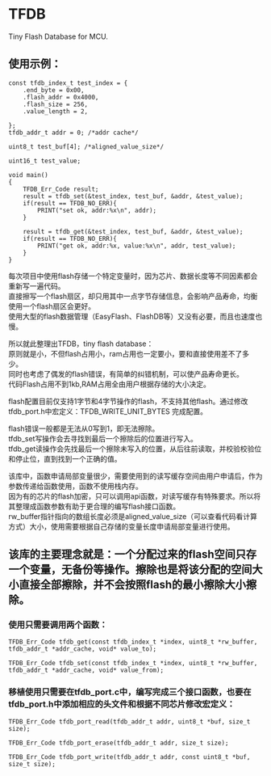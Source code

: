 # TFDB
 Tiny Flash Database for MCU.

## 使用示例：
```
const tfdb_index_t test_index = {
    .end_byte = 0x00,
    .flash_addr = 0x4000,
    .flash_size = 256,
    .value_length = 2,

};
tfdb_addr_t addr = 0; /*addr cache*/

uint8_t test_buf[4]; /*aligned_value_size*/

uint16_t test_value;

void main()
{
    TFDB_Err_Code result;
    result = tfdb_set(&test_index, test_buf, &addr, &test_value);
    if(result == TFDB_NO_ERR){
        PRINT("set ok, addr:%x\n", addr);
    }

    result = tfdb_get(&test_index, test_buf, &addr, &test_value);
    if(result == TFDB_NO_ERR){
        PRINT("get ok, addr:%x, value:%x\n", addr, test_value);
    }
}
```

每次项目中使用flash存储一个特定变量时，因为芯片、数据长度等不同因素都会重新写一遍代码。  
直接擦写一个flash扇区，却只用其中一点字节存储信息，会影响产品寿命，均衡使用一个flash扇区会更好。  
使用大型的flash数据管理（EasyFlash、FlashDB等）又没有必要，而且也速度也慢。

所以就此整理出TFDB，tiny flash database：  
原则就是小，不但flash占用小，ram占用也一定要小，要和直接使用差不了多少。  
同时也考虑了偶发的flash错误，有简单的纠错机制，可以使产品寿命更长。  
代码Flash占用不到1kb,RAM占用全由用户根据存储的大小决定。  

flash配置目前仅支持1字节和4字节操作的flash，不支持其他flash。通过修改tfdb_port.h中宏定义：TFDB_WRITE_UNIT_BYTES 完成配置。  

flash错误一般都是无法从0写到1，即无法擦除。  
tfdb_set写操作会去寻找到最后一个擦除后的位置进行写入。  
tfdb_get读操作会先找最后一个擦除未写入的位置，从后往前读取，并校验校验位和停止位，直到找到一个正确的值。  

该库中，函数申请局部变量很少，需要使用到的读写缓存空间由用户申请后，作为参数传递给函数使用，函数不使用栈内存。  
因为有的芯片的flash加密，只可以调用api函数，对读写缓存有特殊要求。所以将其整理成函数参数有助于更合理的编写flash接口函数。  
rw_buffer指针指向的数组长度必须是aligned_value_size（可以查看代码看计算方式）大小，使用需要根据自己存储的变量长度申请局部变量进行使用。  


## 该库的主要理念就是：一个分配过来的flash空间只存一个变量，无备份等操作。擦除也是将该分配的空间大小直接全部擦除，并不会按照flash的最小擦除大小擦除。

### 使用只需要调用两个函数：
```
TFDB_Err_Code tfdb_get(const tfdb_index_t *index, uint8_t *rw_buffer, tfdb_addr_t *addr_cache, void* value_to);

TFDB_Err_Code tfdb_set(const tfdb_index_t *index, uint8_t *rw_buffer, tfdb_addr_t *addr_cache, void* value_from);
```
### 移植使用只需要在tfdb_port.c中，编写完成三个接口函数，也要在tfdb_port.h中添加相应的头文件和根据不同芯片修改宏定义：
```
TFDB_Err_Code tfdb_port_read(tfdb_addr_t addr, uint8_t *buf, size_t size);

TFDB_Err_Code tfdb_port_erase(tfdb_addr_t addr, size_t size);

TFDB_Err_Code tfdb_port_write(tfdb_addr_t addr, const uint8_t *buf, size_t size);
```


